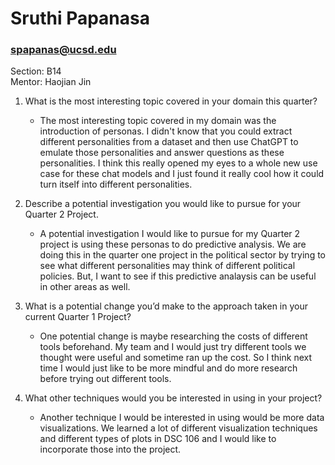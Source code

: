 # Sruthi Papanasa 
### spapanas@ucsd.edu

Section: B14\
Mentor: Haojian Jin

 1. What is the most interesting topic covered in your domain this quarter?
    - The most interesting topic covered in my domain was the introduction of personas. I didn't know that you could extract different personalities from a dataset and then use ChatGPT to emulate those personalities and answer questions as these personalities. I think this really opened my eyes to a whole new use case for these chat models and I just found it really cool how it could turn itself into different personalities.
      
 2. Describe a potential investigation you would like to pursue for your Quarter 2 Project.
    - A potential investigation I would like to pursue for my Quarter 2 project is using these personas to do predictive analysis. We are doing this in the quarter one project in the political sector by trying to see what different personalities may think of different political policies. But, I want to see if this predictive analaysis can be useful in other areas as well.
      
 3. What is a potential change you’d make to the approach taken in your current Quarter 1 Project?
    - One potential change is maybe researching the costs of different tools beforehand. My team and I would just try different tools we thought were useful and sometime ran up the cost. So I think next time I would just like to be more mindful and do more research before trying out different tools.
      
 4. What other techniques would you be interested in using in your project?
    - Another technique I would be interested in using would be more data visualizations. We learned a lot of different visualization techniques and different types of plots in DSC 106 and I would like to incorporate those into the project.

